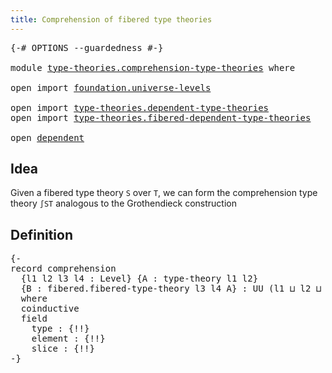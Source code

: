 ```yaml
---
title: Comprehension of fibered type theories
---
```


<pre class="Agda"><a id="64" class="Symbol">{-#</a> <a id="68" class="Keyword">OPTIONS</a> <a id="76" class="Pragma">--guardedness</a> <a id="90" class="Symbol">#-}</a>

<a id="95" class="Keyword">module</a> <a id="102" href="type-theories.comprehension-type-theories.html" class="Module">type-theories.comprehension-type-theories</a> <a id="144" class="Keyword">where</a>

<a id="151" class="Keyword">open</a> <a id="156" class="Keyword">import</a> <a id="163" href="foundation.universe-levels.html" class="Module">foundation.universe-levels</a>

<a id="191" class="Keyword">open</a> <a id="196" class="Keyword">import</a> <a id="203" href="type-theories.dependent-type-theories.html" class="Module">type-theories.dependent-type-theories</a>
<a id="241" class="Keyword">open</a> <a id="246" class="Keyword">import</a> <a id="253" href="type-theories.fibered-dependent-type-theories.html" class="Module">type-theories.fibered-dependent-type-theories</a>

<a id="300" class="Keyword">open</a> <a id="305" href="type-theories.dependent-type-theories.html#673" class="Module">dependent</a>
</pre>
## Idea

Given a fibered type theory `S` over `T`, we can form the comprehension type theory `∫ST` analogous to the Grothendieck construction

## Definition

<pre class="Agda"><a id="486" class="Comment">{-
record comprehension
  {l1 l2 l3 l4 : Level} {A : type-theory l1 l2}
  {B : fibered.fibered-type-theory l3 l4 A} : UU (l1 ⊔ l2 ⊔ l3 ⊔ l4)
  where
  coinductive
  field
    type : {!!}
    element : {!!}
    slice : {!!}
-}</a>
</pre>